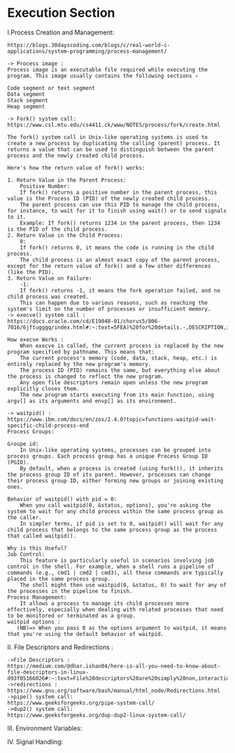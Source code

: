 # Execution Section

I.Process Creation and Management:

    https://blogs.30dayscoding.com/blogs/c/real-world-c-applications/system-programming/process-management/

    -> Process image : 
    Process image is an executable file required while executing the program. This image usually contains the following sections −

    Code segment or text segment
    Data segment
    Stack segment
    Heap segment

    -> Fork() system call:
    https://www.csl.mtu.edu/cs4411.ck/www/NOTES/process/fork/create.html
    
    The fork() system call in Unix-like operating systems is used to create a new process by duplicating the calling (parent) process. It returns a value that can be used to distinguish between the parent process and the newly created child process.

    Here's how the return value of fork() works:

    1. Return Value in the Parent Process:
        Positive Number:
        If fork() returns a positive number in the parent process, this value is the Process ID (PID) of the newly created child process.
        The parent process can use this PID to manage the child process, for instance, to wait for it to finish using wait() or to send signals to it.
        Example: If fork() returns 1234 in the parent process, then 1234 is the PID of the child process.
    2. Return Value in the Child Process:
        0:
        If fork() returns 0, it means the code is running in the child process.
        The child process is an almost exact copy of the parent process, except for the return value of fork() and a few other differences (like the PID).
    3. Return Value on Failure:
        -1:
        If fork() returns -1, it means the fork operation failed, and no child process was created.
        This can happen due to various reasons, such as reaching the system's limit on the number of processes or insufficient memory.
    -> execve() system call :
    https://docs.oracle.com/cd/E19048-01/chorus5/806-7016/6jftugggq/index.html#:~:text=5FEA)%20for%20details.-,DESCRIPTION,is%20an%20executable%20object%20file.

    How execve Works :
        When execve is called, the current process is replaced by the new program specified by pathname. This means that:
        The current process's memory (code, data, stack, heap, etc.) is entirely replaced by the new program's memory.
        The process ID (PID) remains the same, but everything else about the process is changed to reflect the new program.
        Any open file descriptors remain open unless the new program explicitly closes them.
        The new program starts executing from its main function, using argv[] as its arguments and envp[] as its environment.

    -> waitpid() :
    https://www.ibm.com/docs/en/zos/2.4.0?topic=functions-waitpid-wait-specific-child-process-end
    Process Groups:

    Groupe id:
        In Unix-like operating systems, processes can be grouped into process groups. Each process group has a unique Process Group ID (PGID).
        By default, when a process is created (using fork()), it inherits the process group ID of its parent. However, processes can change their process group ID, either forming new groups or joining existing ones.
    
    Behavior of waitpid() with pid = 0:
        When you call waitpid(0, &status, options), you're asking the system to wait for any child process within the same process group as the caller.
        In simpler terms, if pid is set to 0, waitpid() will wait for any child process that belongs to the same process group as the process that called waitpid().

    Why is this Useful?
    Job Control:
        This feature is particularly useful in scenarios involving job control in the shell. For example, when a shell runs a pipeline of commands (e.g., cmd1 | cmd2 | cmd3), all these commands are typically placed in the same process group.
        The shell might then use waitpid(0, &status, 0) to wait for any of the processes in the pipeline to finish.
    Process Management:
        It allows a process to manage its child processes more effectively, especially when dealing with related processes that need to be monitored or terminated as a group.
    waitpid options :
       (NB)=> When you pass 0 as the options argument to waitpid, it means that you're using the default behavior of waitpid.

II. File Descriptors and Redirections : 

    ->File Descriptors :
    https://medium.com/@dhar.ishan04/here-is-all-you-need-to-know-about-file-descriptors-in-linux-d93f05166026#:~:text=File%20descriptors%20are%20simply%20non,interactions%20with%20various%20governmental%20services.
    ->redirections :
    https://www.gnu.org/software/bash/manual/html_node/Redirections.html
    ->pipe() system call:
    https://www.geeksforgeeks.org/pipe-system-call/
    ->dup2() system call:
    https://www.geeksforgeeks.org/dup-dup2-linux-system-call/

III. Environment Variables:

IV. Signal Handling:
    

